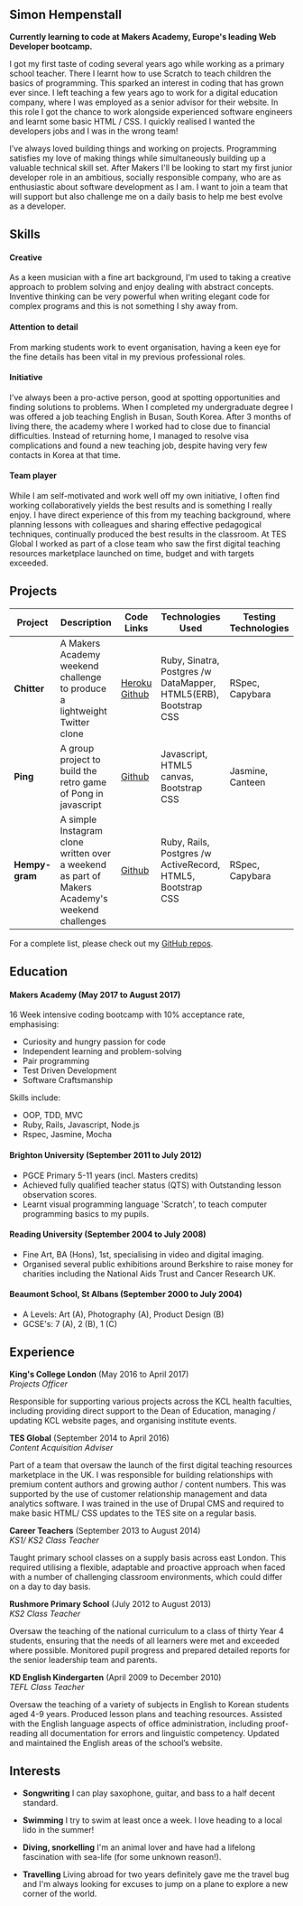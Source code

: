 ## Simon Hempenstall

**Currently learning to code at Makers Academy, Europe's leading Web Developer bootcamp.**  

I got my first taste of coding several years ago while working as a primary school teacher. There I learnt how to use Scratch to teach children the basics of programming. This sparked an interest in coding that has grown ever since. I left teaching a few years ago to work for a digital education company, where I was employed as a senior advisor for their website. In this role I got the chance to work alongside experienced software engineers and learnt some basic HTML / CSS. I quickly realised I wanted the developers jobs and I was in the wrong team! 

I’ve always loved building things and working on projects. Programming satisfies my love of making things while simultaneously building up a valuable technical skill set. After Makers I'll be looking to start my first junior developer role in an ambitious, socially responsible company, who are as enthusiastic about software development as I am. I want to join a team that will support but also challenge me on a daily basis to help me best evolve as a developer.    

## Skills

#### Creative

As a keen musician with a fine art background, I'm used to taking a creative approach to problem solving and enjoy dealing with abstract concepts. Inventive thinking can be very powerful when writing elegant code for complex programs and this is not something I shy away from. 

#### Attention to detail

From marking students work to event organisation, having a keen eye for the fine details has been vital in my previous professional roles.

#### Initiative 

I've always been a pro-active person, good at spotting opportunities and finding solutions to problems. When I completed my undergraduate degree I was offered a job teaching English in Busan, South Korea. After 3 months of living there, the academy where I worked had to close due to financial difficulties. Instead of returning home, I managed to resolve visa complications and found a new teaching job, despite having very few contacts in Korea at that time.          

#### Team player 

While I am self-motivated and work well off my own initiative, I often find working collaboratively yields the best results and is something I really enjoy. I have direct experience of this from my teaching background, where planning lessons with colleagues and sharing effective pedagogical techniques, continually produced the best results in the classroom. At TES Global I worked as part of a close team who saw the first digital teaching resources marketplace launched on time, budget and with targets exceeded.


## Projects

Project | Description | Code Links | Technologies Used | Testing Technologies
--- | --- | --- | --- | ---
**Chitter** | A Makers Academy weekend challenge to produce a lightweight Twitter clone |[Heroku](https://hempy-chitter.herokuapp.com/) [Github](https://github.com/Hempy49/chitter-challenge) | Ruby, Sinatra, Postgres /w DataMapper, HTML5(ERB), Bootstrap CSS | RSpec, Capybara
**Ping** | A group project to build the retro game of Pong in javascript | [Github](https://github.com/tbscanlon/ping-js)|Javascript, HTML5 canvas, Bootstrap CSS | Jasmine, Canteen
**Hempy-gram** | A simple Instagram clone written over a weekend as part of Makers Academy's weekend challenges | [Github](https://github.com/Hempy49/instagram-challenge)| Ruby, Rails, Postgres /w ActiveRecord, HTML5, Bootstrap CSS | RSpec, Capybara

For a complete list, please check out my [GitHub repos](https://github.com/Hempy49).


## Education

#### Makers Academy (May 2017 to August 2017)

16 Week intensive coding bootcamp with 10% acceptance rate, emphasising:

- Curiosity and hungry passion for code
- Independent learning and problem-solving
- Pair programming
- Test Driven Development
- Software Craftsmanship

Skills include:

- OOP, TDD, MVC
- Ruby, Rails, Javascript, Node.js
- Rspec, Jasmine, Mocha


#### Brighton University (September 2011 to July 2012)

- PGCE Primary 5-11 years (incl. Masters credits)
- Achieved fully qualified teacher status (QTS) with Outstanding lesson observation scores. 
- Learnt visual programming language 'Scratch', to teach computer programming basics to my pupils.   

#### Reading University (September 2004 to July 2008)
 
- Fine Art, BA (Hons), 1st, specialising in video and digital imaging. 
- Organised several public exhibitions around Berkshire to raise money for charities including the National Aids Trust and Cancer Research UK.  

#### Beaumont School, St Albans (September 2000 to July 2004)

- A Levels: Art (A), Photography (A), Product Design (B)
- GCSE's: 7 (A), 2 (B), 1 (C)  

## Experience

**King's College London** (May 2016 to April 2017)    
*Projects Officer*

Responsible for supporting various projects across the KCL health faculties, including providing direct support to the Dean of Education, managing / updating KCL website pages, and organising institute events.        

**TES Global** (September 2014 to April 2016)   
*Content Acquisition Adviser*  

Part of a team that oversaw the launch of the first digital teaching resources marketplace in the UK. I was responsible for building relationships with premium content authors and growing author / content numbers. This was supported by the use of customer relationship management and data analytics software. I was trained in the use of Drupal CMS and required to make basic HTML/ CSS updates to the TES site on a regular basis.      

**Career Teachers** (September 2013 to August 2014)   
*KS1/ KS2 Class Teacher*

Taught primary school classes on a supply basis across east London. This required utilising a flexible, adaptable and proactive approach when faced with a number of challenging classroom environments, which could differ on a day to day basis.

**Rushmore Primary School** (July 2012 to August 2013)   
*KS2 Class Teacher*

Oversaw the teaching of the national curriculum to a class of thirty Year 4 students, ensuring that the needs of all learners were met and exceeded where possible. Monitored pupil progress and prepared detailed reports for the senior leadership team and parents.

**KD English Kindergarten** (April 2009 to December 2010)   
*TEFL Class Teacher*

Oversaw the teaching of a variety of subjects in English to Korean students aged 4-9 years. Produced lesson plans and teaching resources. Assisted with the English language aspects of office administration, including proof-reading all documentation for errors and linguistic competency. Updated and maintained the English areas of the school’s website.

## Interests

- **Songwriting** I can play saxophone, guitar, and bass to a half decent standard. 

- **Swimming** I try to swim at least once a week. I love heading to a local lido in the summer!

- **Diving, snorkelling** I'm an animal lover and have had a lifelong fascination with sea-life (for some unknown reason!).

- **Travelling** Living abroad for two years definitely gave me the travel bug and I'm always looking for excuses to jump on a plane to explore a new corner of the world.    
